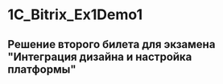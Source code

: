 # 1C_Bitrix_Ex1Demo1

## Решение второго билета для экзамена "Интеграция дизайна и настройка платформы"
